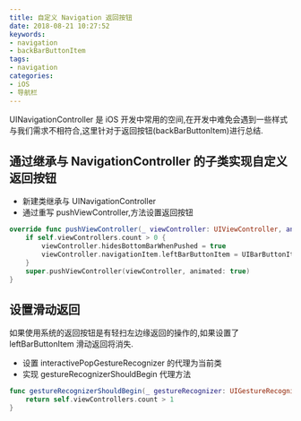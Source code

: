 ```yaml
---
title: 自定义 Navigation 返回按钮
date: 2018-08-21 10:27:52
keywords:
- navigation
- backBarButtonItem
tags:
- navigation
categories:
- iOS
- 导航栏
---
```

UINavigationController 是 iOS 开发中常用的空间,在开发中难免会遇到一些样式与我们需求不相符合,这里针对于返回按钮(backBarButtonItem)进行总结.
<!-- more -->
## 通过继承与 NavigationController 的子类实现自定义返回按钮
* 新建类继承与 UINavigationController
* 通过重写 pushViewController,方法设置返回按钮
```swift
override func pushViewController(_ viewController: UIViewController, animated: Bool) {
    if self.viewControllers.count > 0 {
        viewController.hidesBottomBarWhenPushed = true
        viewController.navigationItem.leftBarButtonItem = UIBarButtonItem(image: UIImage(named: "icon_nav_back")?.withRenderingMode(.alwaysOriginal), style: .plain, target: self, action: #selector(back))
    }
    super.pushViewController(viewController, animated: true)
}
```
## 设置滑动返回
如果使用系统的返回按钮是有轻扫左边缘返回的操作的,如果设置了 leftBarButtonItem 滑动返回将消失.
* 设置 interactivePopGestureRecognizer 的代理为当前类
* 实现 gestureRecognizerShouldBegin 代理方法
```swift
func gestureRecognizerShouldBegin(_ gestureRecognizer: UIGestureRecognizer) -> Bool {
    return self.viewControllers.count > 1
}
```

